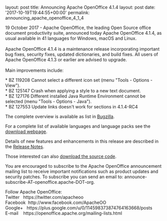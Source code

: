 layout: post
title: Announcing Apache OpenOffice 4.1.4
layout: post
date: '2017-10-19T19:44:55+00:00'
permalink: announcing_apache_openoffice_4_1_4

<p>19 October 2017 - Apache OpenOffice, the leading Open Source office document productivity suite, announced today Apache OpenOffice 4.1.4, as usual available in 41 languages for Windows, macOS and Linux.<br /><br />Apache OpenOffice 4.1.4 is a maintenance release incorporating important bug fixes, security fixes, updated dictionaries, and build fixes. All users of Apache OpenOffice 4.1.3 or earlier are advised to upgrade.<br /><br />Main improvements include:</p> 
  <p>* BZ 119208 Cannot select a different icon set (menu &quot;Tools - Options - View&quot;).<br />* BZ 125147 Crash when applying a style to a new text document.<br />* BZ 127176 Different installed Java Runtime Environment cannot be selected (menu &quot;Tools - Options - Java&quot;).<br />* BZ 127553 <span><span>Update links doesn't work for sections in 4.1.4-RC4</span></span></p>The complete overview is available as list in <a href="https://bz.apache.org/ooo/buglist.cgi?list_id=233429&amp;query_format=advanced&amp;resolution=FIXED&amp;resolution=FIXED_WITHOUT_CODE&amp;target_milestone=4.1.4" target="_blank" title="Bugzilla">Bugzilla</a>.<br /> 
  <p>For a complete list of available languages and language packs see the <a href="https://www.openoffice.org/download/" target="_blank">download webpage</a>.</p> 
  <p>Details of new features and enhancements in this release are described in the <a href="https://cwiki.apache.org/confluence/display/OOOUSERS/AOO+4.1.4+Release+Notes" title="Release Notes">Release Notes</a>.</p> 
  <p>Those interested can also <a href="https://openoffice.apache.org/downloads.html" target="_blank">download the source code</a>.</p> 
  <p>You
 are encouraged to subscribe to the Apache OpenOffice announcement 
mailing list to receive important notifications such as product updates 
and security patches. To subscribe you can send an email to: announce-subscribe-AT-openoffice.apache-DOT-org.</p> 
  Follow Apache OpenOffice:<br />Twitter&nbsp;&nbsp; https://twitter.com/apacheoo<br />Facebook&nbsp; http://www.facebook.com/ApacheOO<br />Google+&nbsp;&nbsp; https://plus.google.com/u/0/114598373874764163668/posts<br />E-mail&nbsp;&nbsp;&nbsp; https://openoffice.apache.org/mailing-lists.html<br /><br />
